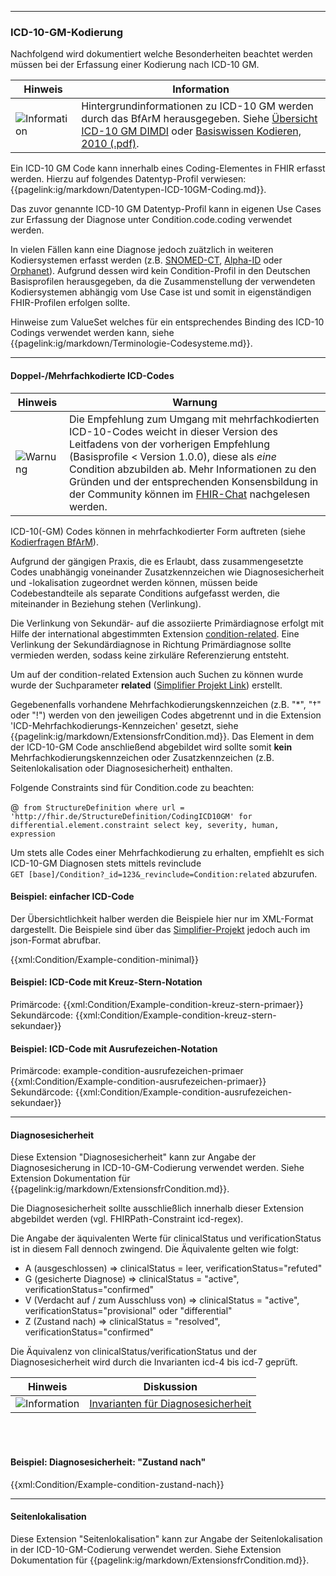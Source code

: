 ------------

### ICD-10-GM-Kodierung

Nachfolgend wird dokumentiert welche Besonderheiten beachtet werden müssen bei der Erfassung einer Kodierung nach ICD-10 GM. 

| Hinweis | Information |
|---------|---------------------|
|![Information](https://wiki.hl7.de/images/thumb/Information_icon.svg/100px-Information_icon.svg.png)| Hintergrundinformationen zu ICD-10 GM werden durch das BfArM herausgegeben. Siehe [Übersicht ICD-10 GM DIMDI](https://www.bfarm.de/DE/Kodiersysteme/Klassifikationen/ICD/ICD-10-GM/_node.html) oder [Basiswissen Kodieren, 2010 (.pdf)](https://www.bfarm.de/SharedDocs/Downloads/DE/Kodiersysteme/basiswissen-kodieren-2010.pdf?__blob=publicationFile). |


Ein ICD-10 GM Code kann innerhalb eines Coding-Elementes in FHIR erfasst werden. Hierzu auf folgendes Datentyp-Profil verwiesen: {{pagelink:ig/markdown/Datentypen-ICD-10GM-Coding.md}}.

Das zuvor genannte ICD-10 GM Datentyp-Profil kann in eigenen Use Cases zur Erfassung der Diagnose unter Condition.code.coding verwendet werden.

In vielen Fällen kann eine Diagnose jedoch zuätzlich in weiteren Kodiersystemen erfasst werden (z.B. [SNOMED-CT](https://www.bfarm.de/DE/Kodiersysteme/Terminologien/SNOMED-CT/_node.html), [Alpha-ID](https://www.bfarm.de/DE/Kodiersysteme/Terminologien/Alpha-ID-SE/_node.html) oder [Orphanet](https://www.orpha.net/consor/cgi-bin/index.php)). Aufgrund dessen wird kein Condition-Profil in den Deutschen Basisprofilen herausgegeben, da die Zusammenstellung der verwendeten Kodiersystemen abhängig vom Use Case ist und somit in eigenständigen FHIR-Profilen erfolgen sollte.

Hinweise zum ValueSet welches für ein entsprechendes Binding des ICD-10 Codings verwendet werden kann, siehe {{pagelink:ig/markdown/Terminologie-Codesysteme.md}}.

----

#### Doppel-/Mehrfachkodierte ICD-Codes

| Hinweis | Warnung |
|---------|---------------------|
| ![Warnung](https://wiki.hl7.de/images/thumb/Attention_icon.svg/100px-Attention_icon.svg.png)| Die Empfehlung zum Umgang mit mehrfachkodierten ICD-10-Codes weicht in dieser Version des Leitfadens von der vorherigen Empfehlung (Basisprofile < Version 1.0.0), diese als *eine* Condition abzubilden ab. Mehr Informationen zu den Gründen und der entsprechenden Konsensbildung in der Community können im [FHIR-Chat](https://chat.fhir.org/#narrow/stream/179183-german-.28d-a-ch.29/topic/Breaking.20Change.3A.20Condition) nachgelesen werden. |


ICD-10(-GM) Codes können in mehrfachkodierter Form auftreten (siehe [Kodierfragen BfArM](https://www.bfarm.de/DE/Kodiersysteme/Services/Kodierfragen/ICD-10-GM/Allgemeine-Kodierfragen/icd-10-gm-0010.html)).

Aufgrund der gängigen Praxis, die es Erlaubt, dass zusammengesetzte Codes unabhängig voneinander Zusatzkennzeichen wie Diagnosesicherheit und -lokalisation zugeordnet werden können, müssen beide Codebestandteile als separate Conditions aufgefasst werden, die miteinander in Beziehung stehen (Verlinkung).

Die Verlinkung von Sekundär- auf die assoziierte Primärdiagnose erfolgt mit Hilfe der international abgestimmten Extension [condition-related](https://hl7.org/fhir/r4/extension-condition-related.html). Eine Verlinkung der Sekundärdiagnose in Richtung Primärdiagnose sollte vermieden werden, sodass keine zirkuläre Referenzierung entsteht.

Um auf der condition-related Extension auch Suchen zu können wurde wurde der Suchparameter **related** ([Simplifier Projekt Link](https://simplifier.net/resolve?canonical=http://fhir.de/SearchParameter/Condition-related&scope=de.basisprofil.r4@1.4.0)) erstellt.

Gegebenenfalls vorhandene Mehrfachkodierungskennzeichen (z.B. "*", "†" oder "!") werden von den jeweiligen Codes abgetrennt und in die Extension 'ICD-Mehrfachkodierungs-Kennzeichen' gesetzt, siehe {{pagelink:ig/markdown/ExtensionsfrCondition.md}}. Das Element in dem der ICD-10-GM Code anschließend abgebildet wird sollte somit **kein** Mehrfachkodierungskennzeichen oder Zusatzkennzeichen (z.B. Seitenlokalisation oder Diagnosesicherheit) enthalten.

Folgende Constraints sind für Condition.code zu beachten:

@``` from StructureDefinition where url = 'http://fhir.de/StructureDefinition/CodingICD10GM' for differential.element.constraint select key, severity, human, expression```


Um stets alle Codes einer Mehrfachkodierung zu erhalten, empfiehlt es sich ICD-10-GM Diagnosen stets mittels revinclude  
 `GET [base]/Condition?_id=123&_revinclude=Condition:related` abzurufen.


#### Beispiel: einfacher ICD-Code

Der Übersichtlichkeit halber werden die Beispiele hier nur im XML-Format dargestellt.
Die Beispiele sind über das [Simplifier-Projekt](https://simplifier.net/basisprofil-de-r4/~resources?category=Example&exampletype=Condition&sortBy=RankScore_desc) jedoch auch im json-Format abrufbar.

{{xml:Condition/Example-condition-minimal}}

#### Beispiel: ICD-Code mit Kreuz-Stern-Notation


Primärcode:
{{xml:Condition/Example-condition-kreuz-stern-primaer}}
Sekundärcode:
{{xml:Condition/Example-condition-kreuz-stern-sekundaer}}


#### Beispiel: ICD-Code mit Ausrufezeichen-Notation

Primärcode: example-condition-ausrufezeichen-primaer
{{xml:Condition/Example-condition-ausrufezeichen-primaer}}
Sekundärcode:
{{xml:Condition/Example-condition-ausrufezeichen-sekundaer}}

----

#### Diagnosesicherheit

Diese Extension "Diagnosesicherheit" kann zur Angabe der Diagnosesicherung in ICD-10-GM-Codierung verwendet werden. Siehe Extension Dokumentation für {{pagelink:ig/markdown/ExtensionsfrCondition.md}}.

Die Diagnosesicherheit sollte ausschließlich innerhalb dieser Extension abgebildet werden (vgl. FHIRPath-Constraint icd-regex).

Die Angabe der äquivalenten Werte für clinicalStatus und verificationStatus ist in diesem Fall dennoch zwingend.
Die Äquivalente gelten wie folgt:

* A (ausgeschlossen) => clinicalStatus = leer, verificationStatus="refuted"
* G (gesicherte Diagnose) => clinicalStatus = "active", verificationStatus="confirmed"
* V (Verdacht auf / zum Ausschluss von) => clinicalStatus = "active", verificationStatus="provisional" oder "differential"
* Z (Zustand nach) => clinicalStatus = "resolved", verificationStatus="confirmed"

Die Äquivalenz von clinicalStatus/verificationStatus und der Diagnosesicherheit wird durch die Invarianten icd-4 bis icd-7 geprüft. 

| Hinweis | Diskussion |
|---------|---------------------|
|![Information](https://wiki.hl7.de/images/thumb/Talk.svg/100px-Talk.svg.png)| [Invarianten für Diagnosesicherheit](https://chat.fhir.org/#narrow/stream/179183-german-(d-a-ch)/topic/Invarianten.20f.C3.BCr.20Diagnosesicherheit) |

<br><br>

#### Beispiel: Diagnosesicherheit: "Zustand nach"

{{xml:Condition/Example-condition-zustand-nach}}

----

#### Seitenlokalisation

Diese Extension "Seitenlokalisation" kann zur Angabe der Seitenlokalisation in der ICD-10-GM-Codierung verwendet werden. Siehe Extension Dokumentation für {{pagelink:ig/markdown/ExtensionsfrCondition.md}}.
